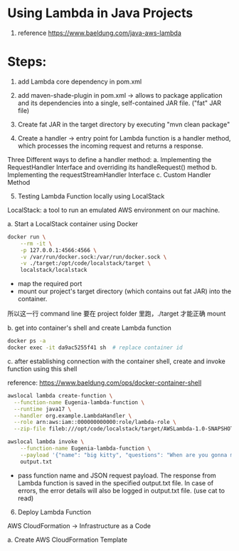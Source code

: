 # Using Lambda in Java Projects

1. reference https://www.baeldung.com/java-aws-lambda

# Steps:

1. add Lambda core dependency in pom.xml
2. add maven-shade-plugin in pom.xml -> allows to package application and its dependencies into a single, self-contained JAR file. ("fat" JAR file)
3. Create fat JAR in the target directory by executing "mvn clean package"

4. Create a handler -> entry point for Lambda function is a handler method, which processes the incoming request and returns a response.

Three Different ways to define a handler method:
a. Implementing the RequestHandler Interface and overriding its handleRequest() method
b. Implementing the requestStreamHandler Interface
c. Custom Handler Method

5. Testing Lambda Function locally using LocalStack

LocalStack: a tool to run an emulated AWS environment on our machine.

a. Start a LocalStack container using Docker

```sh
docker run \
    --rm -it \
    -p 127.0.0.1:4566:4566 \
    -v /var/run/docker.sock:/var/run/docker.sock \
    -v ./target:/opt/code/localstack/target \
    localstack/localstack
```

- map the required port
- mount our project's target directory (which contains out fat JAR) into the container.

所以这一行 command line 要在 project folder 里跑，./target 才能正确 mount

b. get into container's shell and create Lambda function

```sh
docker ps -a
docker exec -it da9ac5255f41 sh  # replace container id
```

c. after establishing connection with the container shell, create and invoke function using this shell

reference: https://www.baeldung.com/ops/docker-container-shell

```sh
awslocal lambda create-function \
  --function-name Eugenia-lambda-function \
  --runtime java17 \
  --handler org.example.LambdaHandler \
  --role arn:aws:iam::000000000000:role/lambda-role \
  --zip-file fileb:///opt/code/localstack/target/AWSLambda-1.0-SNAPSHOT.jar
```

```sh
awslocal lambda invoke \
    --function-name Eugenia-lambda-function \
    --payload '{"name": "big kitty", "questions": "When are you gonna move to LA?"}' \
    output.txt
```

- pass function name and JSON request payload. The response from Lambda function is saved in the specified output.txt file. In case of errors, the error details will also be logged in output.txt file. (use cat to read)

6. Deploy Lambda Function

AWS CloudFormation -> Infrastructure as a Code

a. Create AWS CloudFormation Template
